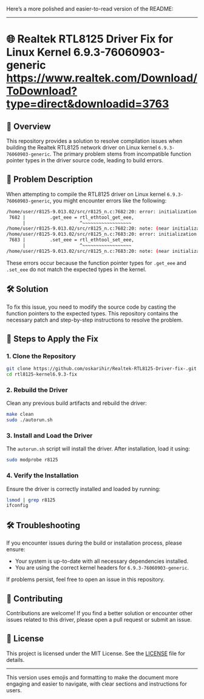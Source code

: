 Here’s a more polished and easier-to-read version of the README:

---

# 🌐 Realtek RTL8125 Driver Fix for Linux Kernel 6.9.3-76060903-generic https://www.realtek.com/Download/ToDownload?type=direct&downloadid=3763

## 📄 Overview

This repository provides a solution to resolve compilation issues when building the Realtek RTL8125 network driver on Linux kernel `6.9.3-76060903-generic`. The primary problem stems from incompatible function pointer types in the driver source code, leading to build errors.

## 🚨 Problem Description

When attempting to compile the RTL8125 driver on Linux kernel `6.9.3-76060903-generic`, you might encounter errors like the following:

```bash
/home/user/r8125-9.013.02/src/r8125_n.c:7682:20: error: initialization of ‘int (*)(struct net_device *, struct ethtool_keee *)’ from incompatible pointer type ‘int (*)(struct net_device *, struct ethtool_eee *)’ [-Werror=incompatible-pointer-types]
 7682 |         .get_eee = rtl_ethtool_get_eee,
      |                    ^~~~~~~~~~~~~~~~~~~
/home/user/r8125-9.013.02/src/r8125_n.c:7682:20: note: (near initialization for ‘rtl8125_ethtool_ops.get_eee’)
/home/user/r8125-9.013.02/src/r8125_n.c:7683:20: error: initialization of ‘int (*)(struct net_device *, struct ethtool_keee *)’ from incompatible pointer type ‘int (*)(struct net_device *, struct ethtool_eee *)’ [-Werror=incompatible-pointer-types]
 7683 |         .set_eee = rtl_ethtool_set_eee,
      |                    ^~~~~~~~~~~~~~~~~~~
/home/user/r8125-9.013.02/src/r8125_n.c:7683:20: note: (near initialization for ‘rtl8125_ethtool_ops.set_eee’)
```

These errors occur because the function pointer types for `.get_eee` and `.set_eee` do not match the expected types in the kernel.

## 🛠️ Solution

To fix this issue, you need to modify the source code by casting the function pointers to the expected types. This repository contains the necessary patch and step-by-step instructions to resolve the problem.

## 🔧 Steps to Apply the Fix

### 1. Clone the Repository

```bash
git clone https://github.com/oskarihir/Realtek-RTL8125-Driver-fix-.git
cd rtl8125-kernel6.9.3-fix
```

### 2. Rebuild the Driver

Clean any previous build artifacts and rebuild the driver:

```bash
make clean
sudo ./autorun.sh
```

### 3. Install and Load the Driver

The `autorun.sh` script will install the driver. After installation, load it using:

```bash
sudo modprobe r8125
```

### 4. Verify the Installation

Ensure the driver is correctly installed and loaded by running:

```bash
lsmod | grep r8125
ifconfig
```

## 🛠 Troubleshooting

If you encounter issues during the build or installation process, please ensure:

- Your system is up-to-date with all necessary dependencies installed.
- You are using the correct kernel headers for `6.9.3-76060903-generic`.

If problems persist, feel free to open an issue in this repository.

## 🤝 Contributing

Contributions are welcome! If you find a better solution or encounter other issues related to this driver, please open a pull request or submit an issue.

## 📜 License

This project is licensed under the MIT License. See the [LICENSE](LICENSE) file for details.

---

This version uses emojis and formatting to make the document more engaging and easier to navigate, with clear sections and instructions for users.
